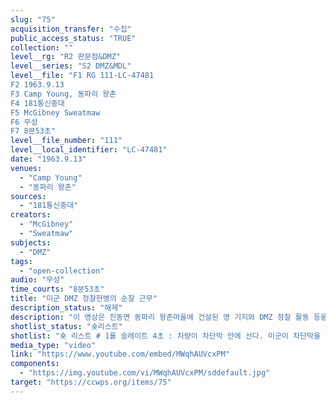 ```yaml
---
slug: "75"
acquisition_transfer: "수집"
public_access_status: "TRUE"
collection: ""
level__rg: "R2 판문점&DMZ"
level__series: "S2 DMZ&MDL"
level__file: "F1 RG 111-LC-47481
F2 1963.9.13
F3 Camp Young, 동파리 왕촌
F4 181통신중대
F5 McGibney Sweatmaw
F6 무성 
F7 8분53초"
level__file_number: "111"
level__local_identifier: "LC-47481"
date: "1963.9.13"
venues: 
  - "Camp Young"
  - "동파리 왕촌"
sources: 
  - "181통신중대"
creators: 
  - "McGibney"
  - "Sweatmaw"
subjects: 
  - "DMZ"
tags: 
  - "open-collection"
audio: "무성"
time_courts: "8분53초"
title: "미군 DMZ 정찰헌병의 순찰 근무"
description_status: "해제"
description: "이 영상은 진동면 동파리 왕촌마을에 건설된 영 기지와 DMZ 정찰 활동 등을 담고 있다. 영 기지는 저어새 구역(동파리 일대)에서 최북단에 위치하고 있었다. 영상에는 군사분계선 표지판 등을 볼 수 있다."
shotlist_status: "숏리스트"
shotlist: "숏 리스트 # 1롤 슬레이트 4초 : 차량이 차단막 안에 선다. 미군이 차단막을 올린다. “경고 당신은 비무장 지대 에 접근하고 있다. 통행금지” 표지판이 클로즈업 되고 있다. # 2롤 슬레이트 1분13초 : 차단막이 올라가자 지프차가 출발한다. 뒤 따르는 다른 차량들이 함께 이동 한다. # 3롤 슬레이트 2분20초 : 비포장도로를 따라 지프차가 올라가다가 선다. 다른 미군들이 하차한다. # 4롤 슬레이트 3분33초 : 미군들이 숲 속으로 행진하고 있다. “군사분계선”이라는 한글과 영어 표지 판이 보인다. # 5롤 슬레이트 4분10초 : “군사분계선”이라는 한글과 영어 표지판이 보인다. 그 사이로 미군들이 지 나가고 있다. 넓은 들판에 군사분계선 표지판과 단선의 철조망이 보인다. # 6롤 슬레이트 5분23초 : 순찰병들이 군사분계선 표지판 근처에서 앉아 경계근무를 서고 있다. 소대 장이 망원경으로 주변을 관찰하고 있다. # 7롤 슬레이트 6분35초 : 주변 산과 초소, 군사분계선 앞에서 교신하는 미군들이 나온다. # 8롤 슬레이트 7분43초 : 군사분계선에서 다시 이동하는 미군 소대원들 모습이 이어진다. (8분15초) “206번째 군사분계선” 표지판이 보인다. (8분31초) “208번째 군사분계선” 표지판이 보인다. "
media_type: "video"
link: "https://www.youtube.com/embed/MWqhAUVcxPM"
components: 
  - "https://img.youtube.com/vi/MWqhAUVcxPM/sddefault.jpg"
target: "https://ccwps.org/items/75"
---
```


